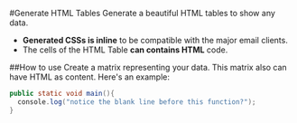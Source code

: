 #Generate HTML Tables
Generate a beautiful HTML tables to show any data.
* **Generated CSSs is inline** to be compatible with the major email clients.
* The cells of the HTML Table **can contains HTML** code. 


##How to use
Create a matrix representing your data. This matrix also can have HTML as content.
Here's an example:

```java
public static void main(){
  console.log("notice the blank line before this function?");
}
```
